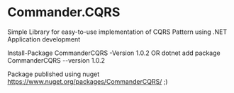 # Commander.CQRS
Simple Library for easy-to-use implementation of CQRS Pattern using .NET Application development

Install-Package CommanderCQRS -Version 1.0.2
OR
dotnet add package CommanderCQRS --version 1.0.2

Package published using nuget https://www.nuget.org/packages/CommanderCQRS/ ;)
